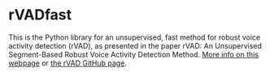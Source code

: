 # rVADfast
This is the Python library for an unsupervised, fast method for robust voice activity detection (rVAD), as presented in the paper rVAD: An Unsupervised Segment-Based Robust Voice Activity Detection Method. [More info on this webpage](http://kom.aau.dk/~zt/online/rVAD/) or [the rVAD GitHub page](https://github.com/zhenghuatan/rVAD). 
